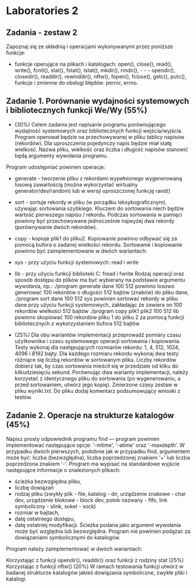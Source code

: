 # Laboratories 2
## Zadania - zestaw 2
Zapoznaj się ze składnią i operacjami wykonywanymi przez poniższe funkcje:

- funkcje operujące na plikach i katalogach: open(), close(), read(), write(), fcntl(), stat(), fstat(), lstat(), mkdir(), rmdir(), - - - opendir(), closedir(), readdir(), rewinddir(), nftw(), fopen(), fclose(), getc(), putc(),
funkcje i zmienne do obsługi błędów: perror, errno.
## Zadanie 1. Porównanie wydajności systemowych i bibliotecznych funkcji We/Wy (55%)
- (30%) Celem zadania jest napisanie programu porównującego wydajność systemowych oraz bibliotecznych funkcji wejścia/wyjścia. Program operował będzie na przechowywanej w pliku tablicy napisów (rekordów). Dla uproszczenia pojedynczy napis będzie miał stałą wielkość. Nazwa pliku, wielkość oraz liczba  i długość napisów stanowić będą argumenty wywołania programu.

Program udostępniać powinien operacje:
  - generate - tworzenie pliku z rekordami wypełnionego wygenerowaną losową zawartością (można wykorzystać wirtualny generator/dev/random) lub w wersji uproszczonej funkcję rand()
  - sort - sortuje rekordy w pliku (w porządku leksykograficznym), używając sortowania szybkiego. Kluczem do sortowania niech będzie wartość pierwszego napisu / rekordu.  Podczas sortowania w pamięci powinny być przechowywane jednocześnie najwyżej dwa rekordy (porównywanie dwóch rekordów).
  - copy - kopiuje plik1 do pliku2. Kopiowanie powinno odbywać się za pomocą bufora o zadanej wielkości rekordu.
Sortowanie i kopiowanie powinno być zaimplementowane w dwóch wariantach:

  - sys - przy użyciu funkcji systemowych: read i write
  - lib - przy użyciu funkcji biblioteki C: fread i fwrite
Rodzaj operacji oraz sposób dostępu do plików ma być wybierany na podstawie argumentu wywołania,  np.:
./program generate dane 100 512 powinno losowo generować 100 rekordów o długości 512 bajtów (znaków)
do pliku dane,
./program sort dane 100 512 sys powinien sortować rekordy w pliku dane przy użyciu funkcji systemowych,
zakładając że zawiera on 100 rekordów wielkości 512 bajtów
./program copy plik1 plik2 100 512 lib powinno skopiować 100 rekordów pliku 1 do pliku 2 za pomocą funkcji
bibliotecznych z wykorzystaniem bufora 512 bajtów

- (25%) Dla obu wariantów implementacji przeprowadź pomiary czasu użytkownika i czasu systemowego operacji sortowania i kopiowania. Testy wykonaj dla następujących rozmiarów rekordu: 1, 4, 512, 1024, 4096 i 8192 bajty. Dla każdego rozmiaru rekordu wykonaj dwa testy różniące się liczbą rekordów w sortowanym pliku. Liczby rekordów dobierz tak, by czas sortowania mieścił się w przedziale od kilku do kilkudziesięciu sekund. Porównując dwa warianty implementacji, należy korzystać z identycznego pliku do sortowania (po wygenerowaniu, a przed sortowaniem, utwórz jego kopię). Zmierzone czasy zestaw w pliku wyniki.txt. Do pliku dodaj komentarz podsumowujący wnioski z testów.
## Zadanie 2. Operacje na strukturze katalogów (45%)
Napisz prosty odpowiednik programu find — program powinien implementować następujące opcje: '-mtime', '-atime' oraz '-maxdepth'.  W przypadku dwóch pierwszych, podobnie jak w przypadku find, argumentem może być: liczba (bezwzględna), liczba poprzedzonej znakiem '+' lub liczba poprzedzona znakiem '-'. Program ma wypisać na standardowe wyjście następujące informacje o znalezionych plikach:

- ścieżka bezwzględna pliku,
- liczbę dowiązań
- rodzaj pliku (zwykły plik - file, katalog - dir, urządzenie znakowe - char dev, urządzenie blokowe - block dev, potok nazwany - fifo, link symboliczny - slink, soket - sock) 
- rozmiar w bajtach,
- datę ostatniego dostępu,
- datę ostatniej modyfikacji.
Ścieżka podana jako argument wywołania może być względna lub bezwzględna.  Program nie powinien podążać za dowiązaniami symbolicznymi do katalogów.

Program należy zaimplementować w dwóch wariantach:

  Korzystając z funkcji opendir(), readdir() oraz funkcji z rodziny stat (25%)
  Korzystając z funkcji nftw() (20%)
W ramach testowania funkcji utwórz w badanej strukturze katalogów jakieś dowiązania symboliczne, zwykłe pliki i katalogi.
